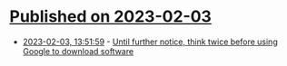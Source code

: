 # [Published on 2023-02-03](index.md)

* [2023-02-03, 13:51:59](https://news.ycombinator.com/item?id=34641025) - [Until further notice, think twice before using Google to download software](https://arstechnica.com/information-technology/2023/02/until-further-notice-think-twice-before-using-google-to-download-software/)
